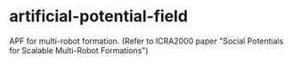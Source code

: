 # artificial-potential-field
APF for multi-robot formation. (Refer to ICRA2000 paper "Social Potentials for Scalable Multi-Robot Formations")
